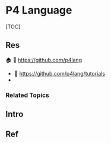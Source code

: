 # P4 Language

[TOC]



## Res
🏠 
🚧 https://github.com/p4lang
- 📂 https://github.com/p4lang/tutorials
- 


### Related Topics



## Intro



## Ref
[益思芯知识讲堂 | 什么是P4编程语言？]: http://www.resnics.com/news/yi-si-xin-zhi-shi-jiang-tang-shi-me-shi-p4-bian-cheng-yu-yan-

[👍 P4语言编程详解 | SDNLab]: https://www.sdnlab.com/17882.html

[P4语言介绍]: https://yeya24.github.io/post/p4/
